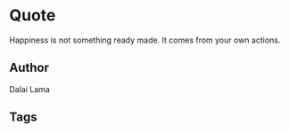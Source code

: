 # Quote

Happiness is not something ready made. It comes from your own actions.

## Author

Dalai Lama

## Tags


